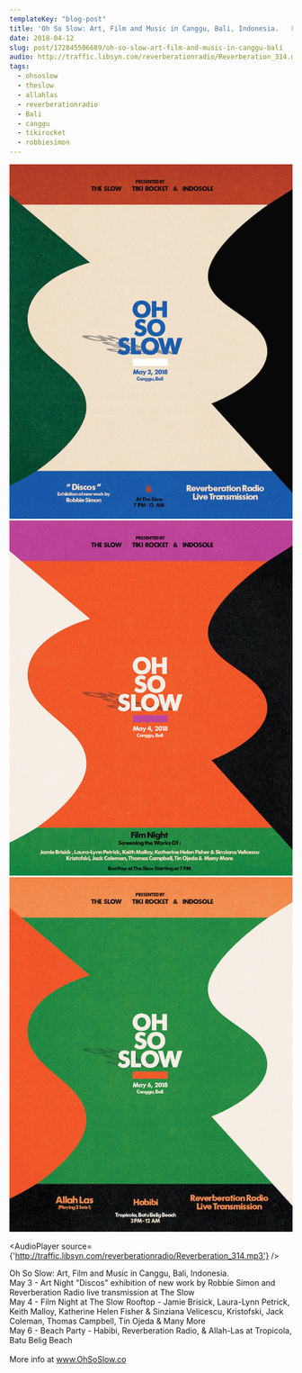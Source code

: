```yaml
---
templateKey: "blog-post"
title: 'Oh So Slow: Art, Film and Music in Canggu, Bali, Indonesia. ⠀ May 3 - Art Night \"Discos\" exhibition of new work by Robbie Simon...'
date: 2018-04-12
slug: post/172845506689/oh-so-slow-art-film-and-music-in-canggu-bali
audio: http://traffic.libsyn.com/reverberationradio/Reverberation_314.mp3
tags:
  - ohsoslow
  - theslow
  - allahlas
  - reverberationradio
  - Bali
  - canggu
  - tikirocket
  - robbiesimon
---
```


![Oh So Slow: Art, Film and Music in Canggu, Bali, Indonesia. ⠀ May 3 - Art Night "Discos" exhibition of new work by Robbie Simon...](../images/b038b8e064d1bdbb0b1771338911b1395c9a2ef344a8204f29d9efe42012b62e.jpg)
![Oh So Slow: Art, Film and Music in Canggu, Bali, Indonesia. ⠀ May 3 - Art Night "Discos" exhibition of new work by Robbie Simon...](../images/f6c068e3fda745a93fd6479298b7c91e3583756e18f3ec05d515a7957e029029.jpg)
![Oh So Slow: Art, Film and Music in Canggu, Bali, Indonesia. ⠀ May 3 - Art Night "Discos" exhibition of new work by Robbie Simon...](../images/031d406c4329012820e689f6ca785f5af551e1460bf52a3a151ad535180eae25.jpg)

<AudioPlayer source={'http://traffic.libsyn.com/reverberationradio/Reverberation_314.mp3'} />

<p>Oh So Slow: Art, Film and Music in Canggu, Bali, Indonesia. ⠀<br />May 3 - Art Night "Discos" exhibition of new work by Robbie Simon and Reverberation Radio live transmission at The Slow ⠀<br />May 4 - Film Night at The Slow Rooftop - Jamie Brisick, Laura-Lynn Petrick, Keith Malloy, Katherine Helen Fisher &amp; Sinziana Velicescu, Kristofski, Jack Coleman, Thomas Campbell, Tin Ojeda &amp; Many More<br />May 6 - Beach Party - Habibi, Reverberation Radio, &amp; Allah-Las at Tropicola, Batu Belig Beach<br />⠀<br />More info at&nbsp;<a href="http://www.ohsoslow.co/">www.OhSoSlow.co</a><br /></p>
